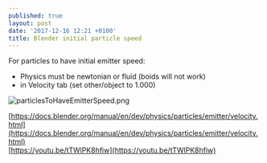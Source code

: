 ```yaml
---
published: true
layout: post
date: '2017-12-16 12:21 +0100'
title: Blender initial particle speed
---
```

For particles to have initial emitter speed:
- Physics must be newtonian or fluid (boids will not work)
- in Velocity tab (set other/object to 1.000)

![particlesToHaveEmitterSpeed.png]({{site.baseurl}}/media/particlesToHaveEmitterSpeed.png)

[https://docs.blender.org/manual/en/dev/physics/particles/emitter/velocity.html](https://docs.blender.org/manual/en/dev/physics/particles/emitter/velocity.html)  
[https://youtu.be/tTWlPK8hfiw](https://youtu.be/tTWlPK8hfiw)
